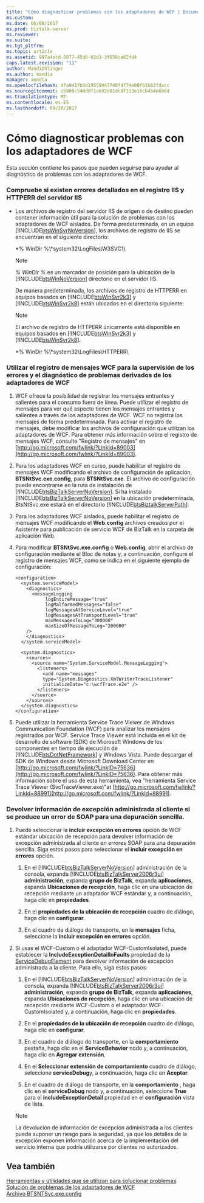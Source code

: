 ```yaml
---
title: "Cómo diagnosticar problemas con los adaptadores de WCF | Documentos de Microsoft"
ms.custom: 
ms.date: 06/08/2017
ms.prod: biztalk-server
ms.reviewer: 
ms.suite: 
ms.tgt_pltfrm: 
ms.topic: article
ms.assetid: 997a4ecd-6077-45d6-82d3-3f658ca62fd4
caps.latest.revision: "11"
author: MandiOhlinger
ms.author: mandia
manager: anneta
ms.openlocfilehash: dfa941fb5d19559447740f4f74e00f61b63fdacc
ms.sourcegitcommit: cb908c540d8f1a692d01dc8f313e16cb4b4e696d
ms.translationtype: MT
ms.contentlocale: es-ES
ms.lasthandoff: 09/20/2017
---
```

# <a name="how-to-diagnose-problems-with-the-wcf-adapters"></a>Cómo diagnosticar problemas con los adaptadores de WCF
Esta sección contiene los pasos que pueden seguirse para ayudar al diagnóstico de problemas con los adaptadores de WCF.  
  
### <a name="check-the-iis-log-and-httperr-log-of-the-iis-server-for-errors"></a>Compruebe si existen errores detallados en el registro IIS y HTTPERR del servidor IIS  
  
-   Los archivos de registro del servidor IIS de origen o de destino pueden contener información útil para la solución de problemas con los adaptadores de WCF aislados. De forma predeterminada, en un equipo [!INCLUDE[btsWinSvrNoVersion](../includes/btswinsvrnoversion-md.md)], los archivos de registro de IIS se encuentran en el siguiente directorio:  
  
     *% WinDir %\\*system32\LogFiles\W3SVC1\  
  
    > [!NOTE]
    >  *% WinDir %* es un marcador de posición para la ubicación de la [!INCLUDE[btsWinNoVersion](../includes/btswinnoversion-md.md)] directorio en el servidor IIS.  
  
     De manera predeterminada, los archivos de registro de HTTPERR en equipos basados en [!INCLUDE[btsWinSvr2k3](../includes/btswinsvr2k3-md.md)] y [!INCLUDE[btsWinSvr2k8](../includes/btswinsvr2k8-md.md)] están ubicados en el directorio siguiente:  
  
    > [!NOTE]
    >  El archivo de registro de HTTPERR únicamente está disponible en equipos basados en [!INCLUDE[btsWinSvr2k3](../includes/btswinsvr2k3-md.md)] y [!INCLUDE[btsWinSvr2k8](../includes/btswinsvr2k8-md.md)].  
  
     *% WinDir %\\*system32\LogFiles\HTTPERR\  
  
### <a name="use-wcf-message-logging-for-fault-monitoring-and-diagnosis-of-problems-from-the-wcf-adapters"></a>Utilizar el registro de mensajes WCF para la supervisión de los errores y el diagnóstico de problemas derivados de los adaptadores de WCF  
  
1.  WCF ofrece la posibilidad de registrar los mensajes entrantes y salientes para el consumo fuera de línea. Puede utilizar el registro de mensajes para ver qué aspecto tienen los mensajes entrantes y salientes a través de los adaptadores de WCF. WCF no registra los mensajes de forma predeterminada. Para activar el registro de mensajes, debe modificar los archivos de configuración que utilizan los adaptadores de WCF. Para obtener más información sobre el registro de mensajes WCF, consulte "Registro de mensajes" en [http://go.microsoft.com/fwlink/?LinkId=89003](http://go.microsoft.com/fwlink/?LinkId=89003).  
  
2.  Para los adaptadores WCF en curso, puede habilitar el registro de mensajes WCF modificando el archivo de configuración de aplicación, **BTSNtSvc.exe.config**, para **BTSNtSvc.exe**. El archivo de configuración puede encontrarse en la ruta de instalación de [!INCLUDE[btsBizTalkServerNoVersion](../includes/btsbiztalkservernoversion-md.md)]. Si ha instalado [!INCLUDE[btsBizTalkServerNoVersion](../includes/btsbiztalkservernoversion-md.md)] en la ubicación predeterminada, BtsNtSvc.exe estará en el directorio [!INCLUDE[btsBiztalkServerPath](../includes/btsbiztalkserverpath-md.md)].  
  
3.  Para los adaptadores WCF aislados, puede habilitar el registro de mensajes WCF modificando el **Web.config** archivos creados por el Asistente para publicación de servicio WCF de BizTalk en la carpeta de aplicación Web.  
  
4.  Para modificar **BTSNtSvc.exe.config** o **Web.config**, abrir el archivo de configuración mediante el Bloc de notas y, a continuación, configure el registro de mensajes WCF, como se indica en el siguiente ejemplo de configuración:  
  
    ```  
    <configuration>  
      <system.serviceModel>  
        <diagnostics>  
          <messageLogging   
               logEntireMessage="true"   
               logMalformedMessages="false"  
               logMessagesAtServiceLevel="true"   
               logMessagesAtTransportLevel="true"  
               maxMessagesToLog="300000"  
               maxSizeOfMessageToLog="200000"   
        />  
        </diagnostics>  
      </system.serviceModel>  
  
      <system.diagnostics>  
        <sources>  
          <source name="System.ServiceModel.MessageLogging">  
            <listeners>  
              <add name="messages"  
              type="System.Diagnostics.XmlWriterTraceListener"  
              initializeData="c:\wcfTrace.e2e" />  
            </listeners>  
          </source>  
        </sources>  
      </system.diagnostics>  
    </configuration>  
    ```  
  
5.  Puede utilizar la herramienta Service Trace Viewer de Windows Communication Foundation (WCF) para analizar los mensajes registrados por WCF. Service Trace Viewer está incluida en el kit de desarrollo de software (SDK) de Microsoft Windows de los componentes en tiempo de ejecución de [!INCLUDE[btsDotNetFramework](../includes/btsdotnetframework-md.md)] y Windows Vista. Puede descargar el SDK de Windows desde Microsoft Download Center en [http://go.microsoft.com/fwlink/?LinkID=75636](http://go.microsoft.com/fwlink/?LinkID=75636). Para obtener más información sobre el uso de esta herramienta, vea "herramienta Service Trace Viewer (SvcTraceViewer.exe)"at [http://go.microsoft.com/fwlink/?LinkId=88991](http://go.microsoft.com/fwlink/?LinkId=88991).  
  
### <a name="return-managed-exception-information-to-the-client-in-a-soap-fault-to-ease-debugging"></a>Devolver información de excepción administrada al cliente si se produce un error de SOAP para una depuración sencilla.  
  
1.  Puede seleccionar la **incluir excepción en errores** opción de WCF estándar ubicación de recepción para devolver información de excepción administrada al cliente en errores SOAP para una depuración sencilla. Siga estos pasos para seleccionar el **incluir excepción en errores** opción.  
  
    1.  En el [!INCLUDE[btsBizTalkServerNoVersion](../includes/btsbiztalkservernoversion-md.md)] administración de la consola, expanda [!INCLUDE[btsBizTalkServer2006r3ui](../includes/btsbiztalkserver2006r3ui-md.md)] **administración**, expanda **grupo de BizTalk**, expanda **aplicaciones**, expanda **Ubicaciones de recepción**, haga clic en una ubicación de recepción mediante un adaptador WCF estándar y, a continuación, haga clic en **propiedades**.  
  
    2.  En el **propiedades de la ubicación de recepción** cuadro de diálogo, haga clic en **configurar**.  
  
    3.  En el cuadro de diálogo de transporte, en la **mensajes** ficha, seleccione la **incluir excepción en errores** opción.  
  
2.  Si usas el WCF-Custom o el adaptador WCF-CustomIsolated, puede establecer la **IncludeExceptionDetailInFaults** propiedad de la [ServiceDebugElement](http://go.microsoft.com/fwlink/?LinkId=89004) para devolver información de excepción administrada a la cliente. Para ello, siga estos pasos:  
  
    1.  En el [!INCLUDE[btsBizTalkServerNoVersion](../includes/btsbiztalkservernoversion-md.md)] administración de la consola, expanda [!INCLUDE[btsBizTalkServer2006r3ui](../includes/btsbiztalkserver2006r3ui-md.md)] **administración**, expanda **grupo de BizTalk**, expanda **aplicaciones**, expanda **Ubicaciones de recepción**, haga clic en una ubicación de recepción mediante WCF-Custom o el adaptador WCF-CustomIsolated y, a continuación, haga clic en **propiedades**.  
  
    2.  En el **propiedades de la ubicación de recepción** cuadro de diálogo, haga clic en **configurar**.  
  
    3.  En el cuadro de diálogo de transporte, en la **comportamiento** pestaña, haga clic en el **ServiceBehavior** nodo y, a continuación, haga clic en **Agregar extensión**.  
  
    4.  En el **Seleccionar extensión de comportamiento** cuadro de diálogo, seleccione **serviceDebug**y, a continuación, haga clic en **Aceptar**.  
  
    5.  En el cuadro de diálogo de transporte, en la **comportamiento** , haga clic en el **serviceDebug** nodo y, a continuación, seleccione **True** para el **includeExceptionDetail** propiedad en el **configuración** vista de lista.  
  
    > [!NOTE]
    >  La devolución de información de excepción administrada a los clientes puede suponer un riesgo para la seguridad, ya que los detalles de la excepción exponen información acerca de la implementación del servicio interna que podría utilizarse por clientes no autorizados.  
  
## <a name="see-also"></a>Vea también  
 [Herramientas y utilidades que se utilizan para solucionar problemas](../core/tools-and-utilities-to-use-for-troubleshooting.md)   
 [Solución de problemas de los adaptadores de WCF](../core/troubleshooting-the-wcf-adapters.md)   
 [Archivo BTSNTSvc.exe.config](../core/btsntsvc-exe-config-file.md)